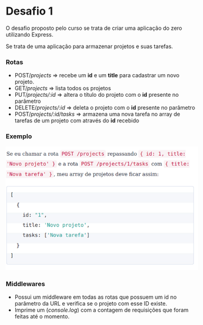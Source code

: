 # Desafio 1
O desafio proposto pelo curso se trata de criar uma aplicação do zero utilizando Express.

Se trata de uma aplicação para armazenar projetos e suas tarefas.

### Rotas

- POST/*projects* => recebe um **id** e um **title** para cadastrar um novo projeto.
- GET/*projects* => lista todos os projetos
- PUT/*projects/:id* => altera o título do projeto com o **id** presente no parâmetro
- DELETE/*projects/:id* => deleta o projeto com o **id** presente no parâmetro
- POST/*projects/:id/tasks* => armazena uma nova tarefa no array de tarefas de um projeto com através do **id** recebido



### Exemplo

<img src = "Exemplo.png">

### Middlewares

- Possui um middleware em todas as rotas que possuem um id no parâmetro da URL e verifica se o projeto com esse ID existe.
- Imprime um (*console.log*) com a contagem de requisições que foram feitas até o momento.

